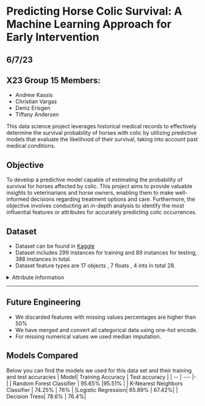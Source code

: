 # Predicting Horse Colic Survival: A Machine Learning Approach for Early Intervention
## 6/7/23 
## X23 Group 15 Members:
- Andrew Kassis
- Christian Vargas
- Deniz Erisgen
- Tiffany Andersen

This data science project leverages historical medical records to effectively determine the survival probability of horses with colic by utilizing predictive models that evaluate the likelihood of their survival, taking into account past medical conditions.

## Objective
To develop a predictive model capable of estimating the probability of survival for horses affected by colic. This project aims to provide valuable insights to veterinarians and horse owners, enabling them to make well-informed decisions regarding treatment options and care. Furthermore, the objective involves conducting an in-depth analysis to identify the most influential features or attributes for accurately predicting colic occurrences.

## Dataset
- Dataset can be found in [Kaggle](https://www.kaggle.com/datasets/uciml/horse-colic)
- Dataset includes 299 instances for training and 89 instances for testing, 388 instances in total.
- Dataset feature types are 17 objects , 7 floats , 4 ints in total 28. 


<details>
 <summary> Attribute Information</summary>

1:  surgery?
- 1 = Yes, it had surgery
- 2 = It was treated without surgery

2:  Age 
- 1 = Adult horse
- 2 = Young (< 6 months)

3:  Hospital Number (dropped)
- numeric id
- the case number assigned to the horse (may not be unique if the horse is treated > 1 time)

4:  rectal temperature
- linear
- in degrees celsius.
- An elevated temp may occur due to infection.
- temperature may be reduced when the animal is in late shock
- normal temp is 37.8
- this parameter will usually change as the problem progresses eg. may start out normal, then become elevated because of the lesion, passing back through the normal range as the horse goes into shock

5:  pulse 
- linear
- the heart rate in beats per minute
- is a reflection of the heart condition: 30 -40 is normal for adults
- rare to have a lower than normal rate although athletic horses may have a rate of 20-25
- animals with painful lesions or suffering from circulatory shock may have an elevated heart rate

6:  respiratory rate
- linear
- normal rate is 8 to 10
- usefulness is doubtful due to the great fluctuations

7:  temperature of extremities
- a subjective indication of peripheral circulation
- possible values:
     - 1 = Normal
     - 2 = Warm
     - 3 = Cool
     - 4 = Cold
- cool to cold extremities indicate possible shock
- hot extremities should correlate with an elevated rectal temp.

8:  peripheral pulse
- subjective
- possible values are:
     -  1 = normal
     -  2 = increased
     -  3 = reduced
     -  4 = absent
- normal or increased p.p. are indicative of adequate circulation
          while reduced or absent indicate poor perfusion

9:  mucous membranes
- a subjective measurement of colour
- possible values are:
     - 1 = normal pink
     - 2 = bright pink
     - 3 = pale pink
     - 4 = pale cyanotic
     - 5 = bright red / injected
     - 6 = dark cyanotic
- 1 and 2 probably indicate a normal or slightly increased circulation
- 3 may occur in early shock
- 4 and 6 are indicative of serious circulatory compromise
- 5 is more indicative of a septicemia

10: capillary refill time
- a clinical judgement. The longer the refill, the poorer the
          circulation
- possible values
     -  1 = < 3 seconds
     -  2 = >= 3 seconds

11: pain - a subjective judgement of the horse's pain level
- possible values:
     - 1 = alert, no pain
     - 2 = depressed
     - 3 = intermittent mild pain
     - 4 = intermittent severe pain
     - 5 = continuous severe pain
- should NOT be treated as a ordered or discrete variable!
- In general, the more painful, the more likely it is to require surgery
- prior treatment of pain may mask the pain level to some extent

12: peristalsis                              
- an indication of the activity in the horse's gut. As the gut
          becomes more distended or the horse becomes more toxic, the
          activity decreases
- possible values:
     - 1 = hypermotile
     - 2 = normal
     - 3 = hypomotile
     - 4 = absent

13: abdominal distension
- An IMPORTANT parameter.
- possible values
     - 1 = none
     - 2 = slight
     - 3 = moderate
     - 4 = severe
- an animal with abdominal distension is likely to be painful and
          have reduced gut motility.
- a horse with severe abdominal distension is likely to require
          surgery just tio relieve the pressure

14: nasogastric tube
- this refers to any gas coming out of the tube
- possible values:
     - 1 = none
     - 2 = slight
     - 3 = significant
- a large gas cap in the stomach is likely to give the horse
          discomfort

15: nasogastric reflux
- possible values
     - 1 = none
     - 2 = > 1 liter
     - 3 = < 1 liter
- the greater amount of reflux, the more likelihood that there is some serious obstruction to the fluid passage from the rest of the intestine

16: nasogastric reflux PH
- linear
- scale is from 0 to 14 with 7 being neutral
- normal values are in the 3 to 4 range

17: rectal examination - feces
- possible values
     - 1 = normal
     - 2 = increased
     - 3 = decreased
     - 4 = absent
- absent feces probably indicates an obstruction

18: abdomen
- possible values
     - 1 = normal
     - 2 = other
     - 3 = firm feces in the large intestine
     - 4 = distended small intestine
     - 5 = distended large intestine
- 3 is probably an obstruction caused by a mechanical impaction
          and is normally treated medically
- 4 and 5 indicate a surgical lesion

19: packed cell volume
- linear
- the # of red cells by volume in the blood
- normal range is 30 to 50. The level rises as the circulation
          becomes compromised or as the animal becomes dehydrated.

20: total protein
- linear
- normal values lie in the 6-7.5 (gms/dL) range
- the higher the value the greater the dehydration

21: abdominocentesis appearance
- a needle is put in the horse's abdomen and fluid is obtained from the abdominal cavity
- possible values:
     - 1 = clear
     - 2 = cloudy
     - 3 = serosanguinous
- normal fluid is clear while cloudy or serosanguinous indicates a compromised gut

22: abdomcentesis total protein
- linear
- the higher the level of protein the more likely it is to have a compromised gut. Values are in gms/dL

23: outcome (TARGET)
- what eventually happened to the horse?
- possible values:
     - 1 = lived
     - 2 = died
     - 3 = was euthanized

24: surgical lesion?
- retrospectively, was the problem (lesion) surgical?
- all cases are either operated upon or autopsied so that this value and the lesion type are always known
- possible values:
     - 1 = Yes
     - 2 = No

25, 26, 27: type of lesion
- first number is site of lesion
     - 1 = gastric
     - 2 = sm intestine
     - 3 = lg colon
     - 4 = lg colon and cecum
     - 5 = cecum
     - 6 = transverse colon
     - 7 = retum/descending colon
     - 8 = uterus
     - 9 = bladder
     - 11 = all intestinal sites
     - 00 = none
- second number is type
     - 1 = simple
     - 2 = strangulation
     - 3 = inflammation
     - 4 = other
- third number is subtype
     - 1 = mechanical
     - 2 = paralytic
     - 0 = n/a
- fourth number is specific code
     - 1 = obturation
     - 2 = intrinsic
     - 3 = extrinsic
     - 4 = adynamic
     - 5 = volvulus/torsion
     - 6 = intussuption
     - 7 = thromboembolic
     - 8 = hernia
     - 9 = lipoma/slenic incarceration
     - 10 = displacement
     - 0 = n/a

28: cp_data
- is pathology data present for this case?
     - 1 = Yes
     - 2 = No
- this variable is of no significance since pathology data is not included or collected for these cases
</details>

---

## Future Engineering
- We discarded features with missing values percentages are higher than 50%
- We have merged and convert all categorical data using one-hot encode.
- For missing numerical values we used median imputation.

## Models Compared 
Below you can find the models we used for this data set and their training and test accuracies
| Model| Training Accuracy | Test accuracy |
| -- | --- |- | 
| Random Forest Classifier | 95.65% |95.51% |
|  K-Nearest Neighbors Classifier   | 74.25% | 76% |
|Logistic Regression| 65.89% | 67.42%|
| Decision Trees| 78.6% | 76.4%|
